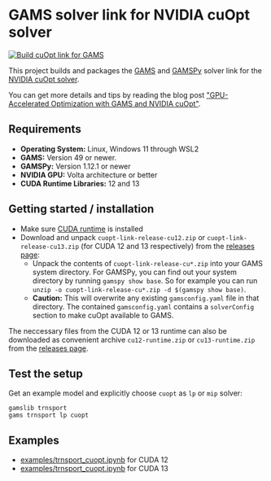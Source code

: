 # GAMS solver link for NVIDIA cuOpt solver

[![Build cuOpt link for GAMS](https://github.com/GAMS-dev/cuoptlink-builder/actions/workflows/main.yml/badge.svg)](https://github.com/GAMS-dev/cuoptlink-builder/actions/workflows/main.yml)

This project builds and packages the [GAMS](https://gams.com/) and [GAMSPy](https://gamspy.readthedocs.io/en/latest/index.html) solver link for the [NVIDIA cuOpt solver](https://github.com/NVIDIA/cuopt).

You can get more details and tips by reading the blog post ["GPU-Accelerated Optimization with GAMS and NVIDIA cuOpt"](https://www.gams.com/blog/2025/09/gpu-accelerated-optimization-with-gams-and-nvidia-cuopt/).

## Requirements

- **Operating System:** Linux, Windows 11 through WSL2
- **GAMS:** Version 49 or newer.
- **GAMSPy:** Version 1.12.1 or newer
- **NVIDIA GPU:** Volta architecture or better
- **CUDA Runtime Libraries:** 12 and 13

## Getting started / installation

- Make sure [CUDA runtime](https://developer.nvidia.com/cuda-downloads?target_os=Linux&target_arch=x86_64) is installed
- Download and unpack `cuopt-link-release-cu12.zip` or `cuopt-link-release-cu13.zip` (for CUDA 12 and 13 respectively) from the [releases page](https://github.com/GAMS-dev/cuoptlink-builder/releases):
    - Unpack the contents of `cuopt-link-release-cu*.zip` into your GAMS system directory. For GAMSPy, you can find out your system directory by running `gamspy show base`. So for example you can run `unzip -o cuopt-link-release-cu*.zip -d $(gamspy show base)`.
    - **Caution:** This will overwrite any existing `gamsconfig.yaml` file in that directory. The contained `gamsconfig.yaml` contains a `solverConfig` section to make cuOpt available to GAMS.

The neccessary files from the CUDA 12 or 13 runtime can also be downloaded as convenient archive `cu12-runtime.zip` or `cu13-runtime.zip` from the [releases page](https://github.com/GAMS-dev/cuoptlink-builder/releases).

## Test the setup

Get an example model and explicitly choose `cuopt` as `lp` or `mip` solver:
```
gamslib trnsport
gams trnsport lp cuopt
```

## Examples

- [examples/trnsport_cuopt.ipynb](examples/trnsport_cuopt.ipynb) for CUDA 12
- [examples/trnsport_cuopt.ipynb](examples/trnsport_cuopt_cu13.ipynb) for CUDA 13

